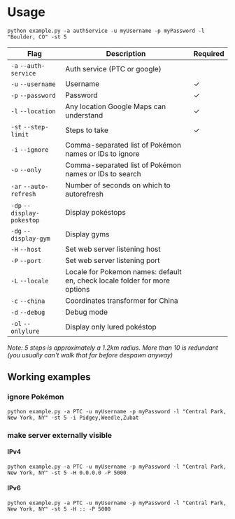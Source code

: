 
# Usage
`python example.py -a authService -u myUsername -p myPassword -l "Boulder, CO" -st 5`

| Flag                       | Description                                            | Required |
|----------------------------|--------------------------------------------------------|----------|
| `-a` `--auth-service`      | Auth service (PTC or google)                           |          |
| `-u` `--username`          | Username                                               | ✓        |
| `-p` `--password`          | Password                                               | ✓        |
| `-l` `--location`          | Any location Google Maps can understand                | ✓        |
| `-st` `--step-limit`       | Steps to take                                          | ✓        |
| `-i` `--ignore`            | Comma-separated list of Pokémon names or IDs to ignore |          |
| `-o` `--only`              | Comma-separated list of Pokémon names or IDs to search |          |
| `-ar` `--auto-refresh`     | Number of seconds on which to autorefresh              |          |
| `-dp` `--display-pokestop` | Display pokéstops                                      |          |
| `-dg` `--display-gym`      | Display gyms                                           |          |
| `-H` `--host`              | Set web server listening host                          |          |
| `-P` `--port`              | Set web server listening port                          |          |
| `-L` `--locale`            | Locale for Pokemon names: default en, check locale folder for more options |          |
| `-c` `--china`             | Coordinates transformer for China                      |          |
| `-d` `--debug`             | Debug mode                                             |          |
| `-ol` `--onlylure`         | Display only lured pokéstop                            |          |

_Note:
5 steps is approximately a 1.2km radius. More than 10 is redundant (you usually can't walk that far before despawn anyway)_

## Working examples
### ignore Pokémon
`python example.py -a PTC -u myUsername -p myPassword -l "Central Park, New York, NY" -st 5 -i Pidgey,Weedle,Zubat`

### make server externally visible
#### IPv4
`python example.py -a PTC -u myUsername -p myPassword -l "Central Park, New York, NY" -st 5 -H 0.0.0.0 -P 5000`
#### IPv6
`python example.py -a PTC -u myUsername -p myPassword -l "Central Park, New York, NY" -st 5 -H :: -P 5000`
